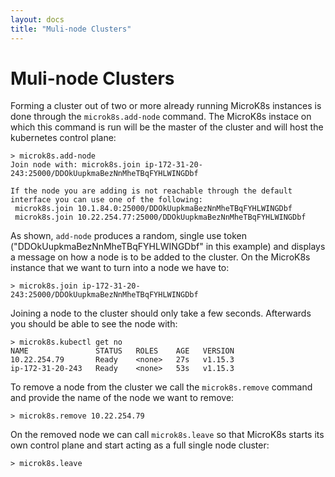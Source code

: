 ```yaml
---
layout: docs
title: "Muli-node Clusters"
---
```

# Muli-node Clusters


Forming a cluster out of two or more already running MicroK8s instances is done through
the `microk8s.add-node` command. The MicroK8s instace on which this command is
run will be the master of the cluster and will host the kubernetes control plane:
```
> microk8s.add-node 
Join node with: microk8s.join ip-172-31-20-243:25000/DDOkUupkmaBezNnMheTBqFYHLWINGDbf

If the node you are adding is not reachable through the default interface you can use one of the following:
 microk8s.join 10.1.84.0:25000/DDOkUupkmaBezNnMheTBqFYHLWINGDbf
 microk8s.join 10.22.254.77:25000/DDOkUupkmaBezNnMheTBqFYHLWINGDbf
```

As shown, `add-node` produces a random, single use token ("DDOkUupkmaBezNnMheTBqFYHLWINGDbf" in this example)
and displays a message on how a node is to be added to the cluster.
On the MicroK8s instance that we want to turn into a node we have to:
```
> microk8s.join ip-172-31-20-243:25000/DDOkUupkmaBezNnMheTBqFYHLWINGDbf
```

Joining a node to the cluster should only take a few seconds. Afterwards you should be able
to see the node with:
```
> microk8s.kubectl get no
NAME               STATUS   ROLES    AGE   VERSION
10.22.254.79       Ready    <none>   27s   v1.15.3
ip-172-31-20-243   Ready    <none>   53s   v1.15.3
```

To remove a node from the cluster we call the `microk8s.remove` command
and provide the name of the node we want to remove:
```
> microk8s.remove 10.22.254.79
```

On the removed node we can call `microk8s.leave` so that MicroK8s starts
its own control plane and start acting as a full single node cluster:
```
> microk8s.leave
```

